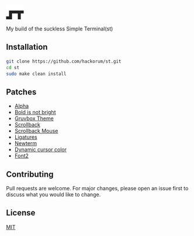 ![st logo](https://raw.githubusercontent.com/hackorum/st/master/st.png)

My build of the suckless Simple Terminal(st)

## Installation

```bash
git clone https://github.com/hackorum/st.git
cd st
sudo make clean install
```

## Patches

- [Alpha](https://st.suckless.org/patches/alpha/)
- [Bold is not bright](https://st.suckless.org/patches/bold-is-not-bright/)
- [Gruvbox Theme](https://st.suckless.org/patches/gruvbox/)
- [Scrollback](https://st.suckless.org/patches/scrollback/)
- [Scrollback Mouse](https://st.suckless.org/patches/scrollback/)
- [Ligatures](https://st.suckless.org/patches/ligatures/)
- [Newterm](https://st.suckless.org/patches/newterm/)
- [Dynamic cursor color](https://st.suckless.org/patches/dynamic-cursor-color/)
- [Font2](https://st.suckless.org/patches/font2/)

## Contributing

Pull requests are welcome. For major changes, please open an issue first to discuss what you would like to change.

## License

[MIT](https://choosealicense.com/licenses/mit/)
